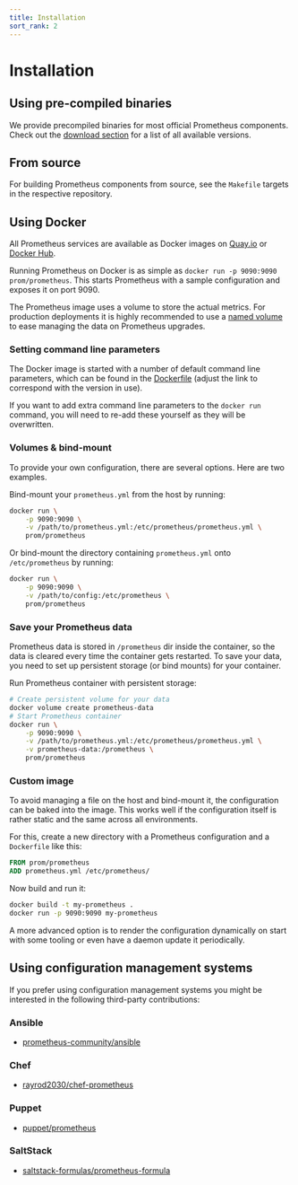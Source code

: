 ```yaml
---
title: Installation
sort_rank: 2
---
```


# Installation

## Using pre-compiled binaries

We provide precompiled binaries for most official Prometheus components. Check
out the [download section](https://prometheus.io/download) for a list of all
available versions.

## From source

For building Prometheus components from source, see the `Makefile` targets in
the respective repository.

## Using Docker

All Prometheus services are available as Docker images on
[Quay.io](https://quay.io/repository/prometheus/prometheus) or
[Docker Hub](https://hub.docker.com/r/prom/prometheus/).

Running Prometheus on Docker is as simple as `docker run -p 9090:9090
prom/prometheus`. This starts Prometheus with a sample
configuration and exposes it on port 9090.

The Prometheus image uses a volume to store the actual metrics. For
production deployments it is highly recommended to use a
[named volume](https://docs.docker.com/storage/volumes/)
to ease managing the data on Prometheus upgrades.

### Setting command line parameters

The Docker image is started with a number of default command line parameters, which
can be found in the [Dockerfile](https://github.com/zzylol/prometheus/blob/main/Dockerfile) (adjust the link to correspond with the version in use).

If you want to add extra command line parameters to the `docker run` command,
you will need to re-add these yourself as they will be overwritten.

### Volumes & bind-mount

To provide your own configuration, there are several options. Here are
two examples.

Bind-mount your `prometheus.yml` from the host by running:

```bash
docker run \
    -p 9090:9090 \
    -v /path/to/prometheus.yml:/etc/prometheus/prometheus.yml \
    prom/prometheus
```

Or bind-mount the directory containing `prometheus.yml` onto
`/etc/prometheus` by running:

```bash
docker run \
    -p 9090:9090 \
    -v /path/to/config:/etc/prometheus \
    prom/prometheus
```

### Save your Prometheus data

Prometheus data is stored in `/prometheus` dir inside the container, so the data is cleared every time the container gets restarted. To save your data, you need to set up persistent storage (or bind mounts) for your container.

Run Prometheus container with persistent storage:

```bash
# Create persistent volume for your data
docker volume create prometheus-data
# Start Prometheus container
docker run \
    -p 9090:9090 \
    -v /path/to/prometheus.yml:/etc/prometheus/prometheus.yml \
    -v prometheus-data:/prometheus \
    prom/prometheus
```

### Custom image

To avoid managing a file on the host and bind-mount it, the
configuration can be baked into the image. This works well if the
configuration itself is rather static and the same across all
environments.

For this, create a new directory with a Prometheus configuration and a
`Dockerfile` like this:

```Dockerfile
FROM prom/prometheus
ADD prometheus.yml /etc/prometheus/
```

Now build and run it:

```bash
docker build -t my-prometheus .
docker run -p 9090:9090 my-prometheus
```

A more advanced option is to render the configuration dynamically on start
with some tooling or even have a daemon update it periodically.

## Using configuration management systems

If you prefer using configuration management systems you might be interested in
the following third-party contributions:

### Ansible

* [prometheus-community/ansible](https://github.com/prometheus-community/ansible)

### Chef

* [rayrod2030/chef-prometheus](https://github.com/rayrod2030/chef-prometheus)

### Puppet

* [puppet/prometheus](https://forge.puppet.com/puppet/prometheus)

### SaltStack

* [saltstack-formulas/prometheus-formula](https://github.com/saltstack-formulas/prometheus-formula)
